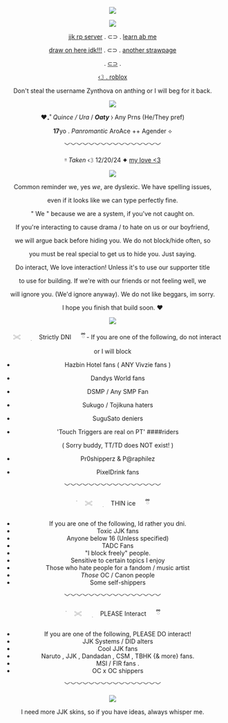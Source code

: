  <div align="center"> 


 ![](https://i.pinimg.com/736x/bc/85/9f/bc859f6f8c97bd87a3f90ad2e28a5fd6.jpg)

 ![](https://komarev.com/ghpvc/?username=55ukun&label=Demonic+Curses&color=4f0409)

 [jjk rp server](lolutried) . ⊂⊃ . [learn ab me](https://mmahito.carrd.co/)

 [draw on here idk!!!](https://zynthova.straw.page/) . ⊂⊃ . [another strawpage](https://uraume-sama.straw.page/) 

. [⊂⊃](https://rentry.co/angeliccountdown) . 

[‹𝟹 . roblox](https://www.roblox.com/users/1581608642/profile)

Don't steal the username Zynthova on anthing or I will beg for it back.

![](https://i.pinimg.com/736x/1d/41/72/1d417257bd6486a7d8bb3ef4d3dc689a.jpg)


 ♥︎₊˚ *Quince / Ura* / ***Oaty*** ⧽ Any Prns (He/They pref)

**17**yo . *Panromantic* AroAce ++ Agender ⟡

﹀﹀﹀﹀﹀﹀﹀﹀﹀﹀﹀﹀﹀﹀﹀﹀

 ᵎᵎ *Taken* ‹𝟹 12/20/24 ✦ [my love <3](https://github.com/KYABAHO)

![](https://64.media.tumblr.com/4016e5f13a33ad37e82054ad37f8bde8/e3a2de8c478d99e3-f4/s500x750/1482a7483609d060b63e4ae5e886a89059046a5d.jpg)

Common reminder we, yes *we*, are dyslexic. We have spelling issues,

even if it looks like we can type perfectly fine. 

" We " because we are a system, if you've not caught on.

If you're interacting to cause drama / to hate on us or our boyfriend,

we will argue back before hiding you. We do not block/hide often, so

you must be real special to get us to hide you. Just saying.

Do interact, We love interaction! Unless it's to use our supporter title

to use for building. If we're with our friends or not feeling well, we 

will ignore you. (We'd ignore anyway). We do not like beggars, im sorry.

I hope you finish that build soon. :heart:

![](https://i.pinimg.com/736x/cc/ee/3f/ccee3f4eaef5ceb73166f00079c53bbe.jpg)

   ⠀⠀𓏵⠀⠀ ׅ　 Strictly DNI ⠀⠀ྀི
    - If you are one of the following, do not interact or I will block
 - Hazbin Hotel fans ( ANY Vivzie fans )
 - Dandys World fans
 - DSMP / Any SMP Fan
 - Sukugo / Tojikuna haters
 - SuguSato deniers
 - 'Touch Triggers are real on PT' ####riders

    ( Sorry buddy, TT/TD does NOT exist! )
 - Pr0shipperz & P@raphilez
 - PixelDrink fans

﹀﹀﹀﹀﹀﹀﹀﹀﹀﹀﹀﹀﹀﹀﹀﹀

 ࣪⠀⠀𓏵⠀⠀ ׅ　 THIN ice ⠀⠀ྀི
   - If you are one of the following, Id rather you dni.
- Toxic JJK fans
- Anyone below 16 (Unless specified)
- TADC Fans
- "I block freely" people.
- Sensitive to certain topics I enjoy
- Those who hate people for a fandom / music artist
- *Those* OC / Canon people
- Some self-shippers

﹀﹀﹀﹀﹀﹀﹀﹀﹀﹀﹀﹀﹀﹀﹀﹀

࣪⠀⠀𓏵⠀⠀ ׅ　 PLEASE Interact ⠀⠀ྀི
   - If you are one of the following, PLEASE DO interact!
- JJK Systems / DID alters
- Cool JJK fans
- Naruto , JJK , Dandadan , CSM , TBHK {& more} fans.
- MSI / FIR fans .
- OC x OC shippers

﹀﹀﹀﹀﹀﹀﹀﹀﹀﹀﹀﹀﹀﹀﹀﹀
  
![](https://64.media.tumblr.com/39e454a9ad7c7e54f5405713291fdfcc/2d95474ea227923a-2e/s1280x1920/013d40f8bbd9eb29c541af0ce47d55e395208f1e.jpg)

I need more JJK skins, so if you have ideas, always whisper me.
